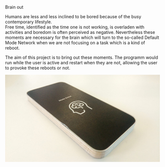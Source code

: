 Brain out

Humans are less and less inclined to be bored because of the busy contemporary lifestyle.  
Free time, identified as the time one is not working, is overladen with activities and boredom is often perceived as negative.
Nevertheless these moments are necessary for the brain which will turn to the so-called Default Mode Network when we are not focusing on a task which is a kind of reboot.

The aim of this project is to bring out these moments. The programm would run while the user is active and restart 
when they are not, allowing the user to provoke these reboots or not.

![Pitch2](images/ObjetModeEnnui.jpeg)